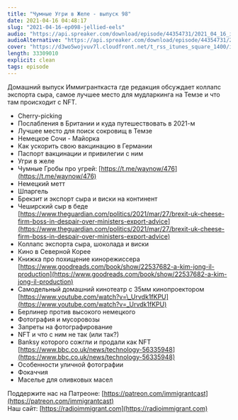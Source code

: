 ```yaml
---
title: "Чумные Угри в Желе - выпуск 98"
date: 2021-04-16 04:48:17
slug: "2021-04-16-ep098-jellied-eels"
audio: "https://api.spreaker.com/download/episode/44354731/2021_04_16_icast_ep098_jellied_eels.mp3"
audioAlternative: "https://api.spreaker.com/download/episode/44354731/2021_04_16_icast_ep098_jellied_eels.mp3"
cover: "https://d3wo5wojvuv7l.cloudfront.net/t_rss_itunes_square_1400/images.spreaker.com/original/0c848cb2bda367ec1705712ca6c13ebd.jpg"
length: 33309010
explicit: clean
tags: episode
---
```


Домашний выпуск Иммигранткаста где редакция обсуждает коллапс экспорта сыра, самое лучшее место для мудларкинга на Темзе и что там происходит с NFT.  
  
* Cherry-picking  
* Послабления в Британии и куда путешествовать в 2021-м  
* Лучшее место для поиск сокровищ в Темзе  
* Немецкое Сочи - Майорка  
* Как ускорить свою вакцинацию в Германии  
* Паспорт вакцинации и привилегии с ним  
* Угри в желе  
* Чумные Гробы про угрей: [https://t.me/waynow/476](https://t.me/waynow/476)  
* Немецкий метт  
* Шпаргель  
* Брекзит и экспорт сыра и виски на континент  
* Чеширский сыр в беде [https://www.theguardian.com/politics/2021/mar/27/brexit-uk-cheese-firm-boss-in-despair-over-ministers-export-advice](https://www.theguardian.com/politics/2021/mar/27/brexit-uk-cheese-firm-boss-in-despair-over-ministers-export-advice)  
* Коллапс экспорта сыра, шоколада и виски  
* Кино в Северной Корее  
* Книжка про похищение кинорежиссера [https://www.goodreads.com/book/show/22537682-a-kim-jong-il-production](https://www.goodreads.com/book/show/22537682-a-kim-jong-il-production)  
* Самодельный домашний кинотеатр с 35мм кинопроектором [https://www.youtube.com/watch?v=\_Urvdk1fKPU](https://www.youtube.com/watch?v=_Urvdk1fKPU)  
* Берлинер против высокого немецкого  
* Фотография и мусоровозы  
* Запреты на фотографирование  
* NFT и что с ним не так (или так?)  
* Banksy которого сожгли и продали как NFT [https://www.bbc.co.uk/news/technology-56335948](https://www.bbc.co.uk/news/technology-56335948)  
* Особенности уличной фотографии  
* Фокаччия  
* Маселье для оливковых масел  
  
Поддержите нас на Патреоне: [https://patreon.com/immigrantcast](https://patreon.com/immigrantcast)  
Наш сайт: [https://radioimmigrant.com](https://radioimmigrant.com)

